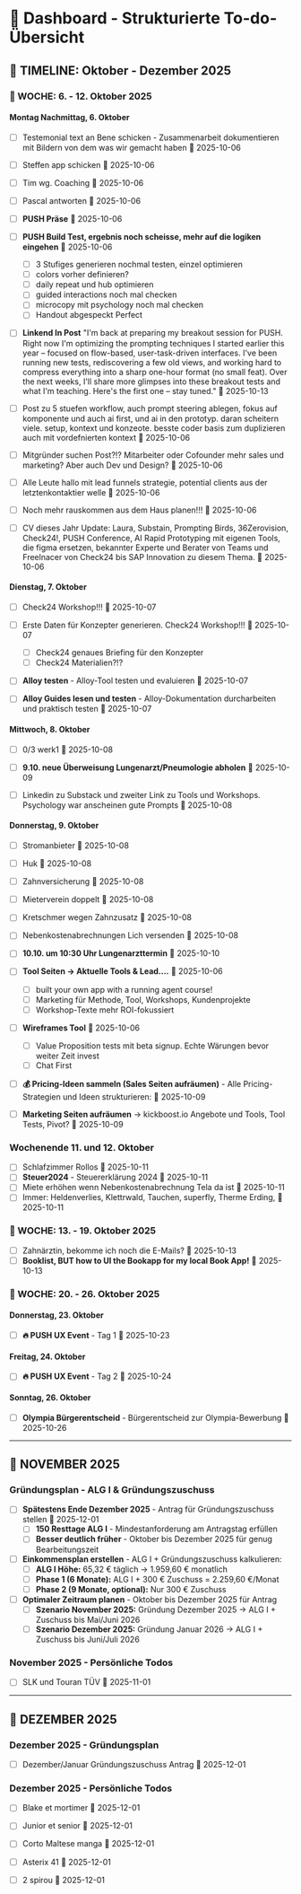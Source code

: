 # 🎯 Dashboard - Strukturierte To-do-Übersicht

## 📅 **TIMELINE: Oktober - Dezember 2025**




### **📅 WOCHE: 6. - 12. Oktober 2025**



#### **Montag Nachmittag, 6. Oktober**
- [ ] Testemonial text an Bene schicken - Zusammenarbeit dokumentieren mit Bildern von dem was wir gemacht haben 📅 2025-10-06

- [ ] Steffen app schicken 📅 2025-10-06
- [ ] Tim wg. Coaching 📅 2025-10-06
- [ ] Pascal antworten 📅 2025-10-06

- [ ] **PUSH Präse** 📅 2025-10-06
- [ ] **PUSH Build Test, ergebnis noch scheisse, mehr auf die logiken eingehen** 📅 2025-10-06
  - [ ] 3 Stufiges generieren nochmal testen, einzel optimieren
  - [ ] colors vorher definieren?
  - [ ] daily repeat und hub optimieren
  - [ ] guided interactions noch mal checken 
  - [ ] microcopy mit psychology noch mal checken
  - [ ] Handout abgespeckt Perfect
- [ ] **Linkend In Post** \"I'm back at preparing my breakout session for PUSH. Right now I'm optimizing the prompting techniques I started earlier this year – focused on flow-based, user-task-driven interfaces. I've been running new tests, rediscovering a few old views, and working hard to compress everything into a sharp one-hour format (no small feat). Over the next weeks, I'll share more glimpses into these breakout tests and what I'm teaching. Here's the first one – stay tuned.\" 📅 2025-10-13
- [ ] Post zu 5 stuefen workflow, auch prompt steering ablegen, fokus auf komponente und auch ai first, und ai in den prototyp. daran scheitern viele. setup, kontext und konzeote. besste coder basis zum duplizieren auch mit vordefnierten kontext 📅 2025-10-06
- [ ] Mitgründer suchen Post?!? Mitarbeiter oder Cofounder mehr sales und marketing? Aber auch Dev und Design? 📅 2025-10-06
- [ ] Alle Leute hallo mit lead funnels strategie, potential clients aus der letztenkontaktier welle 📅 2025-10-06
- [ ] Noch mehr rauskommen aus dem Haus planen!!! 📅 2025-10-06
- [ ] CV dieses Jahr Update: Laura, Substain, Prompting Birds, 36Zerovision, Check24!, PUSH Conference, AI Rapid Prototyping mit eigenen Tools, die figma ersetzen, bekannter Experte und Berater von Teams und Freelnacer von Check24 bis SAP Innovation zu diesem Thema. 📅 2025-10-06

#### **Dienstag, 7. Oktober**
- [ ] Check24 Workshop!!! 📅 2025-10-07
- [ ] Erste Daten für Konzepter generieren. Check24 Workshop!!! 📅 2025-10-07
  - [ ] Check24 genaues Briefing für den Konzepter
  - [ ] Check24 Materialien?!?

- [ ] **Alloy testen** - Alloy-Tool testen und evaluieren 📅 2025-10-07
- [ ] **Alloy Guides lesen und testen** - Alloy-Dokumentation durcharbeiten und praktisch testen 📅 2025-10-07







#### **Mittwoch, 8. Oktober**
- [ ] 0/3 werk1 📅 2025-10-08
- [ ] **9.10. neue Überweisung Lungenarzt/Pneumologie abholen** 📅 2025-10-09
- [ ] Linkedin zu Substack und zweiter Link zu Tools und Workshops. Psychology war anscheinen gute Prompts 📅 2025-10-08


#### **Donnerstag, 9. Oktober**
- [ ] Stromanbieter 📅 2025-10-08
- [ ] Huk 📅 2025-10-08
- [ ] Zahnversicherung 📅 2025-10-08
- [ ] Mieterverein doppelt 📅 2025-10-08
- [ ] Kretschmer wegen Zahnzusatz 📅 2025-10-08
- [ ] Nebenkostenabrechnungen Lich versenden 📅 2025-10-08
- [ ] **10.10. um 10:30 Uhr Lungenarzttermin** 📅 2025-10-10

- [ ] **Tool Seiten -> Aktuelle Tools & Lead....** 📅 2025-10-06
    - [ ] built your own app with a running agent course!
    - [ ] Marketing für Methode, Tool, Workshops, Kundenprojekte
    - [ ] Workshop-Texte mehr ROI-fokussiert
- [ ] **Wireframes Tool** 📅 2025-10-06
    - [ ] Value Proposition tests mit beta signup. Echte Wärungen bevor weiter Zeit invest
    - [ ] Chat First

- [ ] **💰 Pricing-Ideen sammeln (Sales Seiten aufräumen)** - Alle Pricing-Strategien und Ideen strukturieren: 📅 2025-10-09
- [ ] **Marketing Seiten aufräumen** → kickboost.io Angebote und Tools, Tool Tests, Pivot? 📅 2025-10-09

### **Wochenende 11. und 12. Oktober**  
- [ ] Schlafzimmer Rollos 📅 2025-10-11
- [ ] **Steuer2024** - Steuererklärung 2024 📅 2025-10-11
- [ ] Miete erhöhen wenn Nebenkostenabrechnung Tela da ist 📅 2025-10-11
- [ ] Immer: Heldenverlies, Klettrwald, Tauchen, superfly, Therme Erding,  📅 2025-10-11

### **📅 WOCHE: 13. - 19. Oktober 2025**
- [ ] Zahnärztin, bekomme ich noch die E-Mails? 📅 2025-10-13
- [ ] **Booklist, BUT how to UI the Bookapp for my local Book App!** 📅 2025-10-13

### **📅 WOCHE: 20. - 26. Oktober 2025**

#### **Donnerstag, 23. Oktober**
- [ ] **🔥 PUSH UX Event** - Tag 1 📅 2025-10-23

#### **Freitag, 24. Oktober**
- [ ] **🔥 PUSH UX Event** - Tag 2 📅 2025-10-24

#### **Sonntag, 26. Oktober**
- [ ] **Olympia Bürgerentscheid** - Bürgerentscheid zur Olympia-Bewerbung 📅 2025-10-26




---

## 📅 **NOVEMBER 2025**

### **Gründungsplan - ALG I & Gründungszuschuss**
- [ ] **Spätestens Ende Dezember 2025** - Antrag für Gründungszuschuss stellen 📅 2025-12-01
  - [ ] **150 Resttage ALG I** - Mindestanforderung am Antragstag erfüllen
  - [ ] **Besser deutlich früher** - Oktober bis Dezember 2025 für genug Bearbeitungszeit
- [ ] **Einkommensplan erstellen** - ALG I + Gründungszuschuss kalkulieren:
  - [ ] **ALG I Höhe:** 65,32 € täglich → 1.959,60 € monatlich
  - [ ] **Phase 1 (6 Monate):** ALG I + 300 € Zuschuss = 2.259,60 €/Monat
  - [ ] **Phase 2 (9 Monate, optional):** Nur 300 € Zuschuss
- [ ] **Optimaler Zeitraum planen** - Oktober bis Dezember 2025 für Antrag
  - [ ] **Szenario November 2025:** Gründung Dezember 2025 → ALG I + Zuschuss bis Mai/Juni 2026
  - [ ] **Szenario Dezember 2025:** Gründung Januar 2026 → ALG I + Zuschuss bis Juni/Juli 2026

### **November 2025 - Persönliche Todos**
- [ ] SLK und Touran TÜV 📅 2025-11-01

---

## 📅 **DEZEMBER 2025**

### **Dezember 2025 - Gründungsplan**
- [ ] Dezember/Januar Gründungszuschuss Antrag 📅 2025-12-01

### **Dezember 2025 - Persönliche Todos**
- [ ] Blake et mortimer 📅 2025-12-01
- [ ] Junior et senior 📅 2025-12-01
- [ ] Corto Maltese manga 📅 2025-12-01
- [ ] Asterix 41 📅 2025-12-01
- [ ] 2 spirou 📅 2025-12-01


